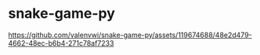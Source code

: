 # snake-game-py



https://github.com/valenvwi/snake-game-py/assets/119674688/48e2d479-4662-48ec-b6b4-271c78af7233

